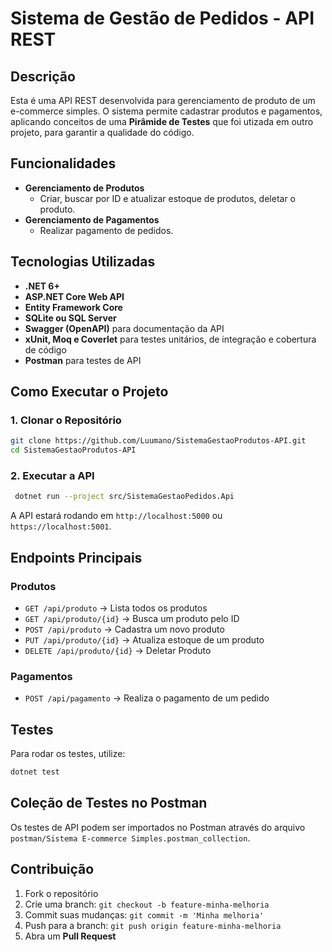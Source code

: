 # Sistema de Gestão de Pedidos - API REST

## Descrição
Esta é uma API REST desenvolvida para gerenciamento de produto de um e-commerce simples. O sistema permite cadastrar produtos e pagamentos, aplicando conceitos de uma **Pirâmide de Testes** que foi utizada em outro projeto, para garantir a qualidade do código.

## Funcionalidades
- **Gerenciamento de Produtos**
  - Criar, buscar por ID e atualizar estoque de produtos, deletar o produto.
- **Gerenciamento de Pagamentos**
  - Realizar pagamento de pedidos.
    
## Tecnologias Utilizadas
- **.NET 6+**
- **ASP.NET Core Web API**
- **Entity Framework Core**
- **SQLite ou SQL Server**
- **Swagger (OpenAPI)** para documentação da API
- **xUnit, Moq e Coverlet** para testes unitários, de integração e cobertura de código
- **Postman** para testes de API

## Como Executar o Projeto
### 1. Clonar o Repositório
```sh
git clone https://github.com/Luumano/SistemaGestaoProdutos-API.git
cd SistemaGestaoProdutos-API
```

### 2. Executar a API
```sh
 dotnet run --project src/SistemaGestaoPedidos.Api
```
A API estará rodando em `http://localhost:5000` ou `https://localhost:5001`.

## Endpoints Principais

### **Produtos**
- `GET /api/produto` → Lista todos os produtos
- `GET /api/produto/{id}` → Busca um produto pelo ID
- `POST /api/produto` → Cadastra um novo produto
- `PUT /api/produto/{id}` → Atualiza estoque de um produto
- `DELETE /api/produto/{id}` → Deletar Produto

### **Pagamentos**
- `POST /api/pagamento` → Realiza o pagamento de um pedido

## Testes
Para rodar os testes, utilize:
```sh
dotnet test
```

## Coleção de Testes no Postman
Os testes de API podem ser importados no Postman através do arquivo `postman/Sistema E-commerce Simples.postman_collection`.

## Contribuição
1. Fork o repositório
2. Crie uma branch: `git checkout -b feature-minha-melhoria`
3. Commit suas mudanças: `git commit -m 'Minha melhoria'`
4. Push para a branch: `git push origin feature-minha-melhoria`
5. Abra um **Pull Request**
